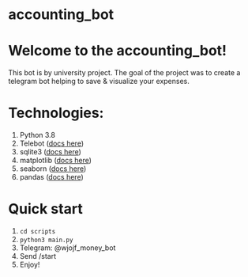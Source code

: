# accounting_bot
# **Welcome to the accounting_bot!**

This bot is by university project. The goal of the project was to create a telegram bot helping to save & visualize your expenses. 

# **Technologies:**
1. Python 3.8
2. Telebot ([docs here](https://pypi.org/project/pyTelegramBotAPI/0.3.0/))
3. sqlite3 ([docs here](https://docs.python.org/3/library/sqlite3.html))
4. matplotlib ([docs here](https://matplotlib.org/))
5. seaborn ([docs here](https://seaborn.pydata.org/))
6. pandas ([docs here](https://pandas.pydata.org/))

# **Quick start**

1. `сd scripts`
1. `python3 main.py`
1. Telegram: @wjojf_money_bot
1. Send /start
1. Enjoy!
